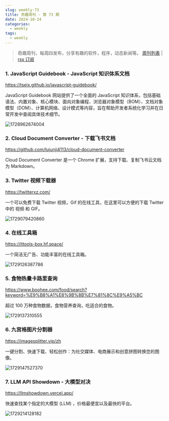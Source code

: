 ```yaml
---
slug: weekly-73
title: 奇趣周刊 - 第 73 期
date: 2024-10-24
categories:
  - weekly
tags:
  - weekly
---
```


> 奇趣周刊，每周四发布，分享有趣的软件，程序，动态新闻等。 [周刊列表](/categories/weekly/) | [rss 订阅](/categories/weekly/index.xml)

### 1. JavaScript Guidebook - JavaScript 知识体系文档

https://tsejx.github.io/javascript-guidebook/

JavaScript Guidebook 网站提供了一个全面的 JavaScript 知识体系，包括基础语法、内置对象、核心模块、面向对象编程、浏览器对象模型（BOM）、文档对象模型（DOM）、计算机网络、设计模式等内容，旨在帮助开发者系统化学习并在日常开发中查阅具体技术细节。

![1728962674004](https://imgurl.zishu.me/2024/10/1728962674004.webp)

### 2. Cloud Document Converter - 下载飞书文档

https://github.com/lujunji4113/cloud-document-converter

Cloud Document Converter 是一个 Chrome 扩展，支持下载、复制飞书云文档为 Markdown。

### 3. Twitter 视频下载器

https://twitterxz.com/

一个可以免费下载 Twitter 视频，Gif 的在线工具，在这里可以方便的下载 Twitter 中的 视频 和 GIF。

![1729079420860](https://imgurl.zishu.me/2024/10/1729079420860.webp)

### 4. 在线工具箱

https://ittools-box.hf.space/

一个简洁无广告、功能丰富的在线工具箱。

![1729126387786](https://imgurl.zishu.me/2024/10/1729126387786.webp)

### 5. 食物热量卡路里查询

https://www.boohee.com/food/search?keyword=%E9%B8%A1%E8%9B%8B%E7%81%8C%E9%A5%BC

超过 100 万种食物数据，食物营养查询，吃适合的食物。

![1729137310555](https://imgurl.zishu.me/2024/10/1729137310555.webp)

### 6. 九宫格图片分割器

https://imagesplitter.vip/zh

一键分割、快速下载、轻松创作：为社交媒体、电商展示和创意拼图转换您的图像。

![1729147527370](https://imgurl.zishu.me/2024/10/1729147527370.webp)

### 7. LLM API Showdown - 大模型对决

https://llmshowdown.vercel.app/

快速查找某个指定的大模型 (LLM) ，价格最便宜以及最快的平台。

![1729214128182](https://imgurl.zishu.me/2024/10/1729214128182.webp)
